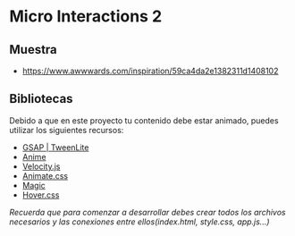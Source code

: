 # Micro Interactions 2
## Muestra
- https://www.awwwards.com/inspiration/59ca4da2e1382311d1408102

## Bibliotecas
Debido a que en este proyecto tu contenido debe estar animado, puedes utilizar los siguientes recursos:
- [GSAP | TweenLite](https://greensock.com/tweenlite)
- [Anime](http://animejs.com/)
- [Velocity.js](http://velocityjs.org/)
- [Animate.css](https://daneden.github.io/animate.css/)
- [Magic](https://www.minimamente.com/example/magic_animations/)
- [Hover.css](http://ianlunn.github.io/Hover/)

*Recuerda que para comenzar a desarrollar debes crear todos los archivos necesarios y las conexiones entre ellos(index.html, style.css, app.js...)*